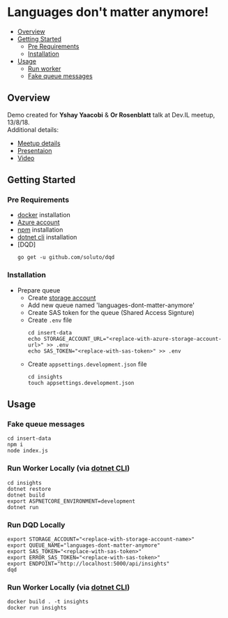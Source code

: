 Languages don't matter anymore!
=============

* [Overview](#overview)
* [Getting Started](#getting-started)
  * [Pre Requirements](#pre-requirements)
  * [Installation](#installation)
* [Usage](#usage)
  * [Run worker](#run-worker)
  * [Fake queue messages](#fake-queue-messages)


Overview
--------
Demo created for **Yshay Yaacobi** & **Or Rosenblatt** talk at Dev.IL meetup, 13/8/18.
<br />
Additional details:
- [Meetup details](https://www.meetup.com/Dev-IL/events/253252917/)
- [Presentaion](https://www.slideshare.net/SolutoTLV/languages-dont-matter-anymore)
- [Video]()


Getting Started
------------

### Pre Requirements
- [docker](https://www.docker.com/get-docker) installation
- [Azure account](https://azure.microsoft.com/en-us/free/)
- [npm](https://www.npmjs.com/) installation
- [dotnet cli](https://www.npmjs.com/) installation
- [DQD]
    ```
    go get -u github.com/soluto/dqd
    ```

### Installation
- Prepare queue
  - Create [storage account](https://portal.azure.com/#create/Microsoft.StorageAccount-ARM)
  - Add new queue named 'languages-dont-matter-anymore'
  - Create SAS token for the queue (Shared Access Signture)
  - Create `.env` file
    ```
    cd insert-data
    echo STORAGE_ACCOUNT_URL="<replace-with-azure-storage-account-url>" >> .env
    echo SAS_TOKEN="<replace-with-sas-token>" >> .env
    ```
  - Create `appsettings.development.json` file
    ```
    cd insights
    touch appsettings.development.json
    ```

Usage
------------

### Fake queue messages
```
cd insert-data
npm i
node index.js
```

### Run Worker Locally (via [dotnet CLI](https://github.com/dotnet/cli))
```
cd insights
dotnet restore
dotnet build
export ASPNETCORE_ENVIRONMENT=development
dotnet run
```

### Run DQD Locally
```
export STORAGE_ACCOUNT="<replace-with-storage-account-name>"
export QUEUE_NAME="languages-dont-matter-anymore"
export SAS_TOKEN="<replace-with-sas-token>"
export ERROR_SAS_TOKEN="<replace-with-sas-token>"
export ENDPOINT="http://localhost:5000/api/insights"
dqd
```

### Run Worker Locally (via [dotnet CLI](https://github.com/dotnet/cli))
```
docker build . -t insights
docker run insights
```